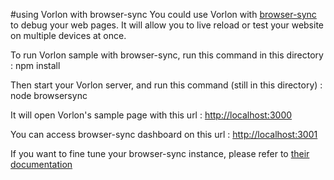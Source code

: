 #using Vorlon with browser-sync
You could use Vorlon with [browser-sync](http://www.browsersync.io) to debug your web pages. It will allow you to live reload or test your website on multiple devices at once.

To run Vorlon sample with browser-sync, run this command in this directory :
npm install

Then start your Vorlon server, and run this command (still in this directory) :
node browsersync

It will open Vorlon's sample page with this url : [http://localhost:3000](http://localhost:3000)

You can access browser-sync dashboard on this url : [http://localhost:3001](http://localhost:3001)

If you want to fine tune your browser-sync instance, please refer to [their documentation](http://www.browsersync.io/docs)